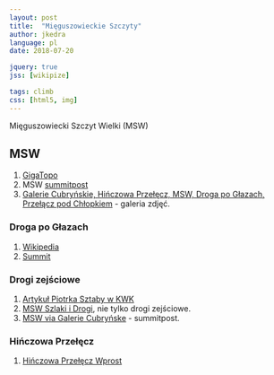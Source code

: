 ```yaml
---
layout: post
title:  "Mięguszowieckie Szczyty"
author: jkedra
language: pl
date: 2018-07-20

jquery: true
jss: [wikipize]

tags: climb
css: [html5, img]
---
```


Mięguszowiecki Szczyt Wielki (MSW)

## MSW

1. [GigaTopo](http://gigapan.com/gigapans/188664)
2. MSW [summitpost](http://www.summitpost.org/mi-guszowiecki-szczyt-wielki-ve-k-mengusovsk-t-t/151773)
3. [Galerie Cubryńskie, Hińczowa Przełęcz, MSW, Droga po Głazach, Przełącz pod Chłopkiem](http://www.tatrygory.pl/galerie/msw/index.htm) - galeria zdjęć.

### Droga po Głazach

1. [Wikipedia](w:)
2. [Summit](http://www.summitpost.org/droga-po-g-azach/167276)

### Drogi zejściowe

1. [Artykuł Piotrka Sztaby w KWK](https://kw.krakow.pl/sww-kw-krakow/porady/gorskie/209-zejscie-z-miegusza.html)
2. [MSW Szlaki i Drogi](http://szlakiidrogi.pl/mieguszowiecki-szczyt-wielki-sciana-wschodnia-jedna-sciana-trzy-drogi/), nie tylko drogi zejściowe.
3. [MSW via Galerie Cubryńske](http://www.summitpost.org/via-galerie-cubry-skie/167280) - summitpost.

### Hińczowa Przełęcz

1. [Hińczowa Przełęcz Wprost](http://szlakiidrogi.pl/hinczowa-przelecz-wprost-ii/)


